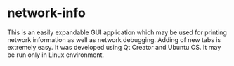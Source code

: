 # network-info
This is an easily expandable GUI application which may be used for printing network information as well as network debugging. Adding of new tabs is extremely easy. It was developed using Qt Creator and Ubuntu OS. It may be run only in Linux environment.

